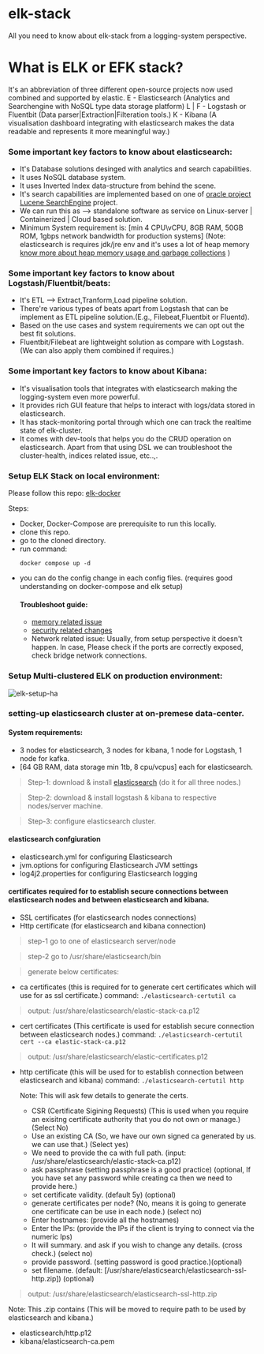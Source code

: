 # elk-stack
All you need to know about elk-stack from a logging-system perspective.


# What is ELK or EFK stack?
It's an abbreviation of three different open-source projects now used combined and supported by elastic.
E - Elasticsearch (Analytics and Searchengine with NoSQL type data storage platform)
L | F - Logstash or Fluentbit (Data parser|Extraction|Filteration tools.)
K - Kibana (A visualisation dashboard integrating with elasticsearch makes the data readable and represents it more meaningful way.)

### Some important key factors to know about elasticsearch:
- It's Database solutions desinged with analytics and search capabilities.
- It uses NoSQL database system.
- It uses Inverted Index data-structure from behind the scene.
- It's search capabilities are implemented based on one of [oracle project Lucene SearchEngine](https://lucene.apache.org/) project.
- We can run this as --> standalone software as service on Linux-server | Containerized | Cloud based solution.
- Minimum System requirement is: [min 4 CPU\vCPU, 8GB RAM, 50GB ROM, 1gbps network bandwidth for production systems] (Note: elasticsearch is requires jdk/jre env and it's uses a lot of heap memory [know more about heap memory usage and garbage collections](https://opster.com/guides/elasticsearch/capacity-planning/elasticsearch-heap-size-usage/) )

### Some important key factors to know about Logstash/Fluentbit/beats:
- It's ETL --> Extract,Tranform,Load pipeline solution.
- There're various types of beats apart from Logstash that can be implement as ETL pipeline solution.(E.g., Filebeat,Fluentbit or Fluentd).
- Based on the use cases and system requirements we can opt out the best fit solutions.
- Fluentbit/Filebeat are lightweight solution as compare with Logstash. (We can also apply them combined if requires.)


### Some important key factors to know about Kibana:
- It's visualisation tools that integrates with elasticsearch making the logging-system even more powerful.
- It provides rich GUI feature that helps to interact with logs/data stored in elasticsearch.
- It has stack-monitoring portal through which one can track the realtime state of elk-cluster.
- It comes with dev-tools that helps you do the CRUD operation on elasticsearch. Apart from that using DSL we can troubleshoot the cluster-health, indices related issue, etc..,.


### Setup ELK Stack on local environment:

Please follow this repo: [elk-docker](https://github.com/aryaa192/elk-docker)

Steps:
- Docker, Docker-Compose are prerequisite to run this locally.
- clone this repo.
- go to the cloned directory.
- run command:
  ```
  docker compose up -d
  ```
- you can do the config change in each config files. (requires good understanding on docker-compose and elk setup)
  #### Troubleshoot guide:
  - [memory related issue](https://discuss.elastic.co/t/understanding-docker-and-memory-settings/123336/3)
  - [security related changes](https://www.elastic.co/guide/en/elasticsearch/reference/current/security-basic-setup.html)
  - Network related issue: Usually, from setup perspective it doesn't happen. In case, Please check if the ports are correctly exposed, check bridge network connections.
 

### Setup Multi-clustered ELK on production environment:

![elk-setup-ha](https://github.com/aryaa192/elk-stack/assets/22274075/67f66dac-32de-4607-af10-c41decf77f1e)

### setting-up elasticsearch cluster at on-premese data-center.
#### System requirements:
- 3 nodes for elasticsearch, 3 nodes for kibana, 1 node for Logstash, 1 node for kafka.
- [64 GB RAM, data storage min 1tb, 8 cpu/vcpus] each for elasticsearch.

> Step-1: download & install [elasticsearch](https://www.elastic.co/downloads/elasticsearch) (do it for all three nodes.)

> Step-2: download & install logstash & kibana to respective nodes/server machine.

> Step-3: configure elasticsearch cluster.

#### elasticsearch confgiuration 
- elasticsearch.yml for configuring Elasticsearch
- jvm.options for configuring Elasticsearch JVM settings
- log4j2.properties for configuring Elasticsearch logging
#### certificates required for to establish secure connections between elasticsearch nodes and between elasticsearch and kibana.
- SSL certificates (for elasticsearch nodes connections)
- Http certificate (for elasticsearch and kibana connection)

> step-1 go to one of elasticsearch server/node

> step-2 go to /usr/share/elasticsearch/bin

> generate below certificates:
  - ca certificates (this is required for to generate cert certificates which will use for as ssl certificate.)
    command: ```./elasticsearch-certutil ca```
  > output: /usr/share/elasticsearch/elastic-stack-ca.p12 
  
  - cert certificates (This certificate is used for establish secure connection between elasticsearch nodes.)
    command: ```./elasticsearch-certutil cert --ca elastic-stack-ca.p12 ```
  > output: /usr/share/elasticsearch/elastic-certificates.p12

  - http certificate (this will be used for to establish connection between elasticsearch and kibana)
    command: ``` ./elasticsearch-certutil http ```

    Note: This will ask few details to generate the certs.
    - CSR (Certificate Sigining Requests) (This is used when you require an exisitng certificate authority that you do not own or manage.) (Select No)
    - Use an existing CA (So, we have our own signed ca generated by us. we can use that.) (Select yes)
    - We need to provide the ca with full path. (input: /usr/share/elasticsearch/elastic-stack-ca.p12)
    - ask passphrase (setting passphrase is a good practice) (optional, If you have set any password while creating ca then we need to provide here.)
    - set certificate validity. (default 5y) (optional)
    - generate certificates per node? (No, means it is going to generate one certificate can be use in each node.) (select no)
    - Enter hostnames: (provide all the hostnames)
    - Enter the IPs: (provide the IPs if the client is trying to connect via the numeric Ips)
    - It will summary. and ask if you wish to change any details. (cross check.) (select no)
    - provide password. (setting password is good practice.)(optional)
    - set filename. (default: [/usr/share/elasticsearch/elasticsearch-ssl-http.zip]) (optional)
> output: /usr/share/elasticsearch/elasticsearch-ssl-http.zip

  Note: This .zip contains (This will be moved to require path to be used by elasticsearch and kibana.)
  - elasticsearch/http.p12
  - kibana/elasticsearch-ca.pem

 
